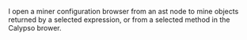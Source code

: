 I open a miner configuration browser from an ast node to mine objects returned by a selected expression, or from a selected method in the Calypso brower.